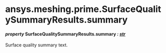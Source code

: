 <a id="ansys-meshing-prime-surfacequalitysummaryresults-summary"></a>

# ansys.meshing.prime.SurfaceQualitySummaryResults.summary

<a id="ansys.meshing.prime.SurfaceQualitySummaryResults.summary"></a>

#### *property* SurfaceQualitySummaryResults.summary *: [str](https://docs.python.org/3.11/library/stdtypes.html#str)*

Surface quality summary text.

<!-- !! processed by numpydoc !! -->
